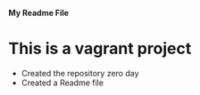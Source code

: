 **My Readme File**
# This is a vagrant project
* Created the repository zero day
* Created a Readme file
